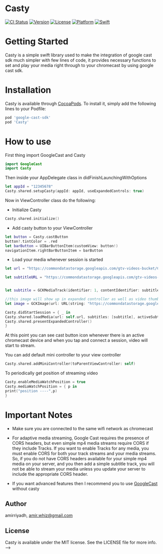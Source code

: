 # Casty

[![CI Status](https://img.shields.io/travis/amirriyadh/Casty.svg?style=flat)](https://travis-ci.org/amirriyadh/Casty)
[![Version](https://img.shields.io/cocoapods/v/Casty.svg?style=flat)](https://cocoapods.org/pods/Casty)
[![License](https://img.shields.io/cocoapods/l/Casty.svg?style=flat)](https://cocoapods.org/pods/Casty)
[![Platform](https://img.shields.io/cocoapods/p/Casty.svg?style=flat)](https://cocoapods.org/pods/Casty)
[![Swift](https://img.shields.io/badge/Swift-4-orange.svg)]()

# Getting Started
Casty is a simple swift library used to make the integration of google cast sdk much simpler with few lines of code, it provides necessary functions to set and play your media right through to your chromecast by using google cast sdk.

# Installation

Casty is available through [CocoaPods](https://cocoapods.org). To install
it, simply add the following lines to your Podfile:

```ruby
pod 'google-cast-sdk'
pod 'Casty'
```

# How to use
First thing import GoogleCast and Casty
```swift
import GoogleCast
import Casty
```

Then inside your AppDelegate class in didFinishLaunchingWithOptions
```swift 
let appId = "12345678"
Casty.shared.setupCasty(appId: appId, useExpandedControls: true)

```
Now in ViewController class do the following:
- Initialize Casty
```swift 
Casty.shared.initialize()
```
- Add casty button to your ViewController
```swift 
let button = Casty.castButton
button?.tintColor = .red
let barButton = UIBarButtonItem(customView: button!)
navigationItem.rightBarButtonItem = barButton
```
- Load your media whenever session is started 
```swift 
let url = "https://commondatastorage.googleapis.com/gtv-videos-bucket/CastVideos/mp4/DesigningForGoogleCast.mp4"

let subtitleURL = "https://commondatastorage.googleapis.com/gtv-videos-bucket/CastVideos/tracks/DesigningForGoogleCast-en.vtt"


let subtitle = GCKMediaTrack(identifier: 1, contentIdentifier: subtitleURL , contentType: "text/vtt", type: GCKMediaTrackType.text, textSubtype: GCKMediaTextTrackSubtype.captions, name: "English", languageCode: "en", customData: nil)

//this image will show up in expanded controller as well as video thumb
let image = GCKImage(url: URL(string: "https://commondatastorage.googleapis.com/gtv-videos-bucket/CastVideos/images/780x1200/DesigningForGoogleCast-887x1200.jpg")!, width: 780, height: 1200)

Casty.didStartSession = { _ in
Casty.shared.loadMedia(url: self.url, subtitles: [subtitle], activeSubtitleID: 1, title: "Dev", image: image)
Casty.shared.presentExpandedController()
}

```

At this point you can see cast button icon whenever there is an active chromecast device
and when you tap and connect a session, video will start to stream.

You can add default mini controller to your view controller 
```swift
Casty.shared.addMiniController(toParentViewController: self)
```
To periodically get position of streaming video
```swift 
Casty.enableMediaWatchPosition = true
Casty.mediaWatchPosition = { p in
print("position ----",p)
}
```

# Important Notes
- Make sure you are connected to the same wifi network as chromecast
- For adaptive media streaming, Google Cast requires the presence of CORS headers, but even simple mp4 media streams require CORS if they include Tracks. If you want to enable Tracks for any media, you must enable CORS for both your track streams and your media streams. So, if you do not have CORS headers available for your simple mp4 media on your server, and you then add a simple subtitle track, you will not be able to stream your media unless you update your server to include the appropriate CORS header.

- If you want advanced features then I recommend you to use [GoogleCast](https://developers.google.com/cast/docs/developers) without casty


## Author

amirriyadh, amir.whiz@gmail.com

## License

Casty is available under the MIT license. See the LICENSE file for more info. -->
